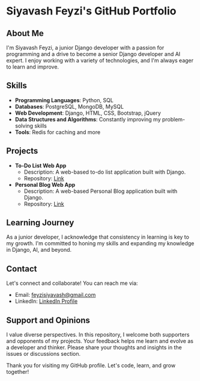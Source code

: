 # Siyavash Feyzi's GitHub Portfolio

## About Me
I'm Siyavash Feyzi, a junior Django developer with a passion for programming and a drive to become a senior Django developer and AI expert. I enjoy working with a variety of technologies, and I'm always eager to learn and improve.

## Skills
- **Programming Languages**: Python, SQL
- **Databases**: PostgreSQL, MongoDB, MySQL
- **Web Development**: Django, HTML, CSS, Bootstrap, jQuery
- **Data Structures and Algorithms**: Constantly improving my problem-solving skills
- **Tools**: Redis for caching and more

## Projects
- **To-Do List Web App**
  - Description: A web-based to-do list application built with Django.
  - Repository: [Link](https://github.com/siyavashfeyzi/To-Do-list)
- **Personal Blog Web App**
  - Description: A web-based Personal Blog application built with Django.
  - Repository: [Link](https://github.com/siyavashfeyzi/Personal-Blog)

## Learning Journey
As a junior developer, I acknowledge that consistency in learning is key to my growth. I'm committed to honing my skills and expanding my knowledge in Django, AI, and beyond.

## Contact
Let's connect and collaborate! You can reach me via:
- Email: feyzisiyavash@gmail.com
- LinkedIn: [LinkedIn Profile](https://www.linkedin.com/in/siyavash-feyzi-6b2195187/)

## Support and Opinions
I value diverse perspectives. In this repository, I welcome both supporters and opponents of my projects. Your feedback helps me learn and evolve as a developer and thinker. Please share your thoughts and insights in the issues or discussions section.

Thank you for visiting my GitHub profile. Let's code, learn, and grow together!
